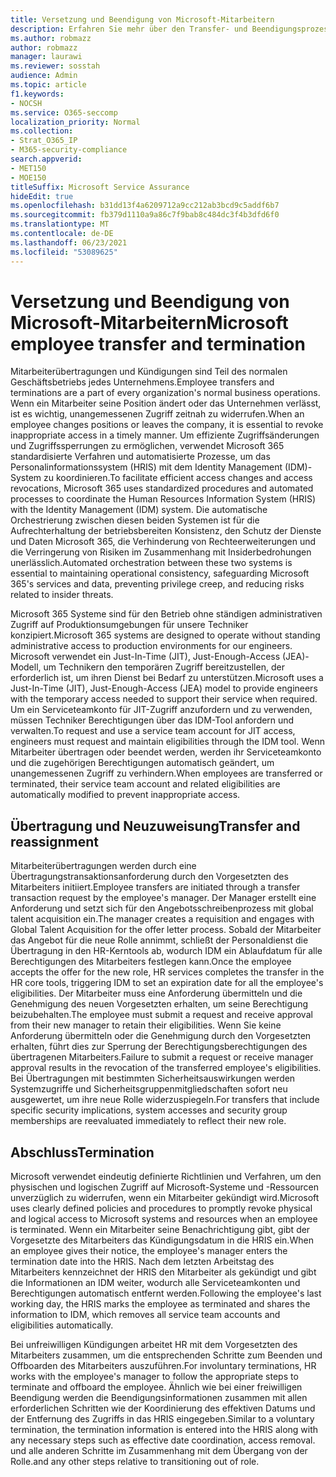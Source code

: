 ```yaml
---
title: Versetzung und Beendigung von Microsoft-Mitarbeitern
description: Erfahren Sie mehr über den Transfer- und Beendigungsprozess von Microsoft-Mitarbeitern in Microsoft 365
ms.author: robmazz
author: robmazz
manager: laurawi
ms.reviewer: sosstah
audience: Admin
ms.topic: article
f1.keywords:
- NOCSH
ms.service: O365-seccomp
localization_priority: Normal
ms.collection:
- Strat_O365_IP
- M365-security-compliance
search.appverid:
- MET150
- MOE150
titleSuffix: Microsoft Service Assurance
hideEdit: true
ms.openlocfilehash: b31dd13f4a6209712a9cc212ab3bcd9c5addf6b7
ms.sourcegitcommit: fb379d1110a9a86c7f9bab8c484dc3f4b3dfd6f0
ms.translationtype: MT
ms.contentlocale: de-DE
ms.lasthandoff: 06/23/2021
ms.locfileid: "53089625"
---
```

# <a name="microsoft-employee-transfer-and-termination"></a><span data-ttu-id="f51c5-103">Versetzung und Beendigung von Microsoft-Mitarbeitern</span><span class="sxs-lookup"><span data-stu-id="f51c5-103">Microsoft employee transfer and termination</span></span>

<span data-ttu-id="f51c5-104">Mitarbeiterübertragungen und Kündigungen sind Teil des normalen Geschäftsbetriebs jedes Unternehmens.</span><span class="sxs-lookup"><span data-stu-id="f51c5-104">Employee transfers and terminations are a part of every organization's normal business operations.</span></span> <span data-ttu-id="f51c5-105">Wenn ein Mitarbeiter seine Position ändert oder das Unternehmen verlässt, ist es wichtig, unangemessenen Zugriff zeitnah zu widerrufen.</span><span class="sxs-lookup"><span data-stu-id="f51c5-105">When an employee changes positions or leaves the company, it is essential to revoke inappropriate access in a timely manner.</span></span> <span data-ttu-id="f51c5-106">Um effiziente Zugriffsänderungen und Zugriffssperrungen zu ermöglichen, verwendet Microsoft 365 standardisierte Verfahren und automatisierte Prozesse, um das Personalinformationssystem (HRIS) mit dem Identity Management (IDM)-System zu koordinieren.</span><span class="sxs-lookup"><span data-stu-id="f51c5-106">To facilitate efficient access changes and access revocations, Microsoft 365 uses standardized procedures and automated processes to coordinate the Human Resources Information System (HRIS) with the Identity Management (IDM) system.</span></span> <span data-ttu-id="f51c5-107">Die automatische Orchestrierung zwischen diesen beiden Systemen ist für die Aufrechterhaltung der betriebsbereiten Konsistenz, den Schutz der Dienste und Daten Microsoft 365, die Verhinderung von Rechteerweiterungen und die Verringerung von Risiken im Zusammenhang mit Insiderbedrohungen unerlässlich.</span><span class="sxs-lookup"><span data-stu-id="f51c5-107">Automated orchestration between these two systems is essential to maintaining operational consistency, safeguarding Microsoft 365's services and data, preventing privilege creep, and reducing risks related to insider threats.</span></span>

<span data-ttu-id="f51c5-108">Microsoft 365 Systeme sind für den Betrieb ohne ständigen administrativen Zugriff auf Produktionsumgebungen für unsere Techniker konzipiert.</span><span class="sxs-lookup"><span data-stu-id="f51c5-108">Microsoft 365 systems are designed to operate without standing administrative access to production environments for our engineers.</span></span> <span data-ttu-id="f51c5-109">Microsoft verwendet ein Just-In-Time (JIT), Just-Enough-Access (JEA)-Modell, um Technikern den temporären Zugriff bereitzustellen, der erforderlich ist, um ihren Dienst bei Bedarf zu unterstützen.</span><span class="sxs-lookup"><span data-stu-id="f51c5-109">Microsoft uses a Just-In-Time (JIT), Just-Enough-Access (JEA) model to provide engineers with the temporary access needed to support their service when required.</span></span> <span data-ttu-id="f51c5-110">Um ein Serviceteamkonto für JIT-Zugriff anzufordern und zu verwenden, müssen Techniker Berechtigungen über das IDM-Tool anfordern und verwalten.</span><span class="sxs-lookup"><span data-stu-id="f51c5-110">To request and use a service team account for JIT access, engineers must request and maintain eligibilities through the IDM tool.</span></span> <span data-ttu-id="f51c5-111">Wenn Mitarbeiter übertragen oder beendet werden, werden ihr Serviceteamkonto und die zugehörigen Berechtigungen automatisch geändert, um unangemessenen Zugriff zu verhindern.</span><span class="sxs-lookup"><span data-stu-id="f51c5-111">When employees are transferred or terminated, their service team account and related eligibilities are automatically modified to prevent inappropriate access.</span></span>

## <a name="transfer-and-reassignment"></a><span data-ttu-id="f51c5-112">Übertragung und Neuzuweisung</span><span class="sxs-lookup"><span data-stu-id="f51c5-112">Transfer and reassignment</span></span>

<span data-ttu-id="f51c5-113">Mitarbeiterübertragungen werden durch eine Übertragungstransaktionsanforderung durch den Vorgesetzten des Mitarbeiters initiiert.</span><span class="sxs-lookup"><span data-stu-id="f51c5-113">Employee transfers are initiated through a transfer transaction request by the employee's manager.</span></span> <span data-ttu-id="f51c5-114">Der Manager erstellt eine Anforderung und setzt sich für den Angebotsschreibenprozess mit global talent acquisition ein.</span><span class="sxs-lookup"><span data-stu-id="f51c5-114">The manager creates a requisition and engages with Global Talent Acquisition for the offer letter process.</span></span> <span data-ttu-id="f51c5-115">Sobald der Mitarbeiter das Angebot für die neue Rolle annimmt, schließt der Personaldienst die Übertragung in den HR-Kerntools ab, wodurch IDM ein Ablaufdatum für alle Berechtigungen des Mitarbeiters festlegen kann.</span><span class="sxs-lookup"><span data-stu-id="f51c5-115">Once the employee accepts the offer for the new role, HR services completes the transfer in the HR core tools, triggering IDM to set an expiration date for all the employee's eligibilities.</span></span> <span data-ttu-id="f51c5-116">Der Mitarbeiter muss eine Anforderung übermitteln und die Genehmigung des neuen Vorgesetzten erhalten, um seine Berechtigung beizubehalten.</span><span class="sxs-lookup"><span data-stu-id="f51c5-116">The employee must submit a request and receive approval from their new manager to retain their eligibilities.</span></span> <span data-ttu-id="f51c5-117">Wenn Sie keine Anforderung übermitteln oder die Genehmigung durch den Vorgesetzten erhalten, führt dies zur Sperrung der Berechtigungsberechtigungen des übertragenen Mitarbeiters.</span><span class="sxs-lookup"><span data-stu-id="f51c5-117">Failure to submit a request or receive manager approval results in the revocation of the transferred employee's eligibilities.</span></span> <span data-ttu-id="f51c5-118">Bei Übertragungen mit bestimmten Sicherheitsauswirkungen werden Systemzugriffe und Sicherheitsgruppenmitgliedschaften sofort neu ausgewertet, um ihre neue Rolle widerzuspiegeln.</span><span class="sxs-lookup"><span data-stu-id="f51c5-118">For transfers that include specific security implications, system accesses and security group memberships are reevaluated immediately to reflect their new role.</span></span>

## <a name="termination"></a><span data-ttu-id="f51c5-119">Abschluss</span><span class="sxs-lookup"><span data-stu-id="f51c5-119">Termination</span></span>

<span data-ttu-id="f51c5-120">Microsoft verwendet eindeutig definierte Richtlinien und Verfahren, um den physischen und logischen Zugriff auf Microsoft-Systeme und -Ressourcen unverzüglich zu widerrufen, wenn ein Mitarbeiter gekündigt wird.</span><span class="sxs-lookup"><span data-stu-id="f51c5-120">Microsoft uses clearly defined policies and procedures to promptly revoke physical and logical access to Microsoft systems and resources when an employee is terminated.</span></span> <span data-ttu-id="f51c5-121">Wenn ein Mitarbeiter seine Benachrichtigung gibt, gibt der Vorgesetzte des Mitarbeiters das Kündigungsdatum in die HRIS ein.</span><span class="sxs-lookup"><span data-stu-id="f51c5-121">When an employee gives their notice, the employee's manager enters the termination date into the HRIS.</span></span> <span data-ttu-id="f51c5-122">Nach dem letzten Arbeitstag des Mitarbeiters kennzeichnet der HRIS den Mitarbeiter als gekündigt und gibt die Informationen an IDM weiter, wodurch alle Serviceteamkonten und Berechtigungen automatisch entfernt werden.</span><span class="sxs-lookup"><span data-stu-id="f51c5-122">Following the employee's last working day, the HRIS marks the employee as terminated and shares the information to IDM, which removes all service team accounts and eligibilities automatically.</span></span>

<span data-ttu-id="f51c5-123">Bei unfreiwilligen Kündigungen arbeitet HR mit dem Vorgesetzten des Mitarbeiters zusammen, um die entsprechenden Schritte zum Beenden und Offboarden des Mitarbeiters auszuführen.</span><span class="sxs-lookup"><span data-stu-id="f51c5-123">For involuntary terminations, HR works with the employee's manager to follow the appropriate steps to terminate and offboard the employee.</span></span> <span data-ttu-id="f51c5-124">Ähnlich wie bei einer freiwilligen Beendigung werden die Beendigungsinformationen zusammen mit allen erforderlichen Schritten wie der Koordinierung des effektiven Datums und der Entfernung des Zugriffs in das HRIS eingegeben.</span><span class="sxs-lookup"><span data-stu-id="f51c5-124">Similar to a voluntary termination, the termination information is entered into the HRIS along with any necessary steps such as effective date coordination, access removal.</span></span> <span data-ttu-id="f51c5-125">und alle anderen Schritte im Zusammenhang mit dem Übergang von der Rolle.</span><span class="sxs-lookup"><span data-stu-id="f51c5-125">and any other steps relative to transitioning out of role.</span></span>
